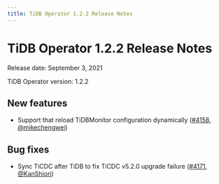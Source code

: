 ```yaml
---
title: TiDB Operator 1.2.2 Release Notes
---
```


# TiDB Operator 1.2.2 Release Notes

Release date: September 3, 2021

TiDB Operator version: 1.2.2

## New features

- Support that reload TiDBMonitor configuration dynamically ([#4158](https://github.com/pingcap/tidb-operator/pull/4158), [@mikechengwei](https://github.com/mikechengwei))

## Bug fixes

- Sync TiCDC after TiDB to fix TiCDC v5.2.0 upgrade failure ([#4171](https://github.com/pingcap/tidb-operator/pull/4171), [@KanShiori](https://github.com/KanShiori))
